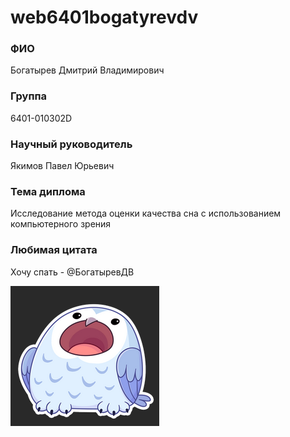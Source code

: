 # web6401bogatyrevdv

### ФИО
Богатырев Дмитрий Владимирович
### Группа
6401-010302D
### Научный руководитель
Якимов Павел Юрьевич
### Тема диплома
Исследование метода оценки качества сна с использованием компьютерного зрения
### Любимая цитата
Хочу спать - @БогатыревДВ

![alt text](<Сава.png>)
